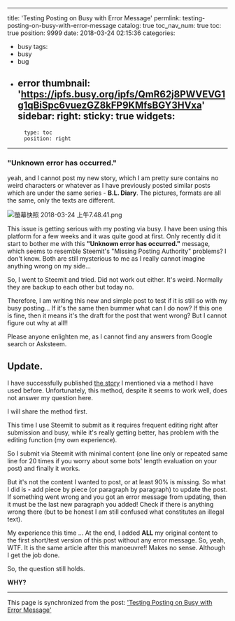 
---
title: 'Testing Posting on Busy with Error Message'
permlink: testing-posting-on-busy-with-error-message
catalog: true
toc_nav_num: true
toc: true
position: 9999
date: 2018-03-24 02:15:36
categories:
- busy
tags:
- busy
- bug
- error
thumbnail: 'https://ipfs.busy.org/ipfs/QmR62j8PWVEVG1g1qBiSpc6vuezGZ8kFP9KMfsBGY3HVxa'
sidebar:
    right:
        sticky: true
widgets:
    -
        type: toc
        position: right
---


### "Unknown error has occurred."

yeah, and I cannot post my new story, which I am pretty sure contains no weird characters or whatever as I have previously posted similar posts which are under the same series - **B.L. Diary**. The pictures, formats are all the same, only the texts are different.

![螢幕快照 2018-03-24 上午7.48.41.png](https://ipfs.busy.org/ipfs/QmR62j8PWVEVG1g1qBiSpc6vuezGZ8kFP9KMfsBGY3HVxa)

This issue is getting serious with my posting via busy. I have been using this platform for a few weeks and it was quite good at first. Only recently did it start to bother me with this **"Unknown error has occurred."** message, which seems to resemble Steemit's "Missing Posting Authority" problems? I don't know. Both are still mysterious to me as I really cannot imagine anything wrong on my side...

So, I went to Steemit and tried. Did not work out either. It's weird. Normally they are backup to each other but today no.

Therefore, I am writing this new and simple post to test if it is still so with my busy posting... If it's the same then bummer what can I do now? If this one is fine, then it means it's the draft for the post that went wrong? But I cannot figure out why at all!!

Please anyone enlighten me, as I cannot find any answers from Google search or Asksteem.

## Update.

I have successfully published [the story](https://busy.org/@deanliu/b-l-diary-07) I mentioned via a method I have used before. Unfortunately, this method, despite it seems to work well, does not answer my question here.

I will share the method first.

This time I use Steemit to submit as it requires frequent editing right after submission and busy, while it's really getting better, has problem with the editing function (my own experience).

So I submit via Steemit with minimal content (one line only or repeated same line for 20 times if you worry about some bots' length evaluation on your post) and finally it works.

But it's not the content I wanted to post, or at least 90% is missing. So what I did is - add piece by piece  (or paragraph by paragraph) to update the post. If something went wrong and you got an error message from updating, then it must be the last new paragraph you added! Check if there is anything wrong there (but to be honest I am still confused what constitutes an illegal text).

My experience this time ... At the end, I added **ALL** my original content to the first short/test version of this post without any error message. So, yeah, WTF. It is the same article after this manoeuvre!! Makes no sense. Although I get the job done.

So, the question still holds. 

**WHY?**






- - -

This page is synchronized from the post: ['Testing Posting on Busy with Error Message'](https://steemit.com/@deanliu/testing-posting-on-busy-with-error-message)
